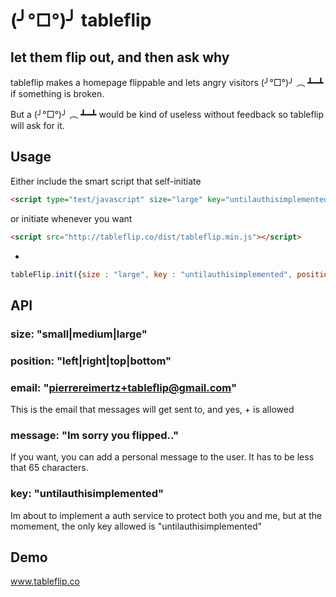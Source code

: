 # (╯°□°)╯ tableflip

## let them flip out, and then ask why

tableflip makes a homepage flippable
and lets angry visitors (╯°□°)╯ ︵ ┻━┻
if something is broken.

But a (╯°□°)╯ ︵ ┻━┻ would be
kind of useless without feedback
so tableflip will ask for it.

## Usage

Either include the smart script that self-initiate
```html
<script type="text/javascript" size="large" key="untilauthisimplemented" position="bottom left" email="pierrereimertz+tableflip@gmail.com" message="Im sorry you flipped out and that I broke your heart." src="http://tableflip.co/dist/tableflip.min.js"></script>
```

or initiate whenever you want
```html
<script src="http://tableflip.co/dist/tableflip.min.js"></script>
```
+
```javascript
tableFlip.init({size : "large", key : "untilauthisimplemented", position : "bottom left", email : "pierrereimertz+tableflip@gmail.com", message="Im sorry you flipped out and that I broke your heart."});
```

## API

### size: "small|medium|large"

### position: "left|right|top|bottom"

### email: "pierrereimertz+tableflip@gmail.com"
This is the email that messages will get sent to, and yes, + is allowed

### message: "Im sorry you flipped.."
If you want, you can add a personal message to the user. It has to be less that 65 characters.

### key: "untilauthisimplemented"
Im about to implement a auth service to protect both you and me, but at the
momement, the only key allowed is "untilauthisimplemented"

## Demo

www.tableflip.co




